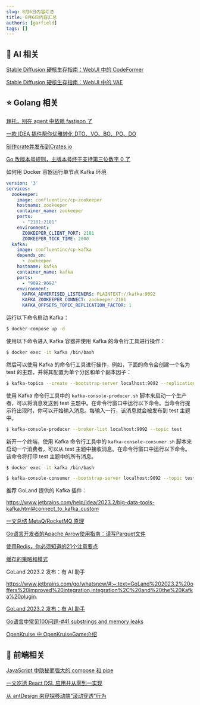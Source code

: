 ```yaml
---
slug: 8月6日内容汇总
title: 8月6日内容汇总
authors: [garfield]
tags: []
---
```


## 🌟 AI 相关

[Stable Diffusion 硬核生存指南：WebUI 中的 CodeFormer](https://mp.weixin.qq.com/s/nFonjSHvx0238z5_-CTIQA)

[Stable Diffusion 硬核生存指南：WebUI 中的 VAE](https://mp.weixin.qq.com/s/7HJfEvxVhatqchs5Tr09UA)

## ⭐️ Golang 相关

[拜托，别在 agent 中依赖 fastjson 了](https://mp.weixin.qq.com/s/ZYSiPGBQZLljZE0ESMM2tg)

[一款 IDEA 插件帮你优雅转化 DTO、VO、BO、PO、DO](https://mp.weixin.qq.com/s/2tuduQxObia7nbUn5mLMRw)

[制作crate并发布到Crates.io](https://mp.weixin.qq.com/s/0TJdBcwyPQQIBhGGZoqo_w)

[Go 改版本号规则，主版本号终于支持第三位数字 0 了](https://mp.weixin.qq.com/s/BfW8Ra3tsv7Dv3nu3MeI0g)

如何用 Docker 容器运行单节点 Kafka 环境

```yml
version: '3'
services:
  zookeeper:
    image: confluentinc/cp-zookeeper
    hostname: zookeeper
    container_name: zookeeper
    ports:
      - "2181:2181"
    environment:
      ZOOKEEPER_CLIENT_PORT: 2181
      ZOOKEEPER_TICK_TIME: 2000
  kafka:
    image: confluentinc/cp-kafka
    depends_on:
      - zookeeper
    hostname: kafka
    container_name: kafka
    ports:
      - "9092:9092"
    environment:
      KAFKA_ADVERTISED_LISTENERS: PLAINTEXT://kafka:9092
      KAFKA_ZOOKEEPER_CONNECT: zookeeper:2181
      KAFKA_OFFSETS_TOPIC_REPLICATION_FACTOR: 1
```

运行以下命令启动 Kafka：

```bash
$ docker-compose up -d
```

使用以下命令进入 Kafka 容器并使用 Kafka 的命令行工具进行操作：

```bash
$ docker exec -it kafka /bin/bash
```

然后可以使用 Kafka 的命令行工具进行操作，例如，下面的命令会创建一个名为 test 的主题，并将其配置为单个分区和单个副本因子：

```bash
$ kafka-topics --create --bootstrap-server localhost:9092 --replication-factor 1 --partitions 1 --topic test
```

使用 Kafka 命令行工具中的 `kafka-console-producer.sh` 脚本来启动一个生产者，可以将消息发送到 test 主题中。在命令行窗口中运行以下命令。当命令行提示符出现时，你可以开始输入消息。每输入一行，该消息就会被发布到 test 主题中。


```bash
$ kafka-console-producer --broker-list localhost:9092 --topic test
```

新开一个终端，使用 Kafka 命令行工具中的 `kafka-console-consumer.sh` 脚本来启动一个消费者，可以从 test 主题中接收消息。在命令行窗口中运行以下命令。该命令将打印 test 主题中的所有消息。

```bash
$ docker exec -it kafka /bin/bash

$ kafka-console-consumer --bootstrap-server localhost:9092 --topic test --from-beginning
```

推荐 GoLand 提供的 Kafka 插件：

https://www.jetbrains.com/help/idea/2023.2/big-data-tools-kafka.html#connect_to_kafka_custom

[一文总结 MetaQ/RocketMQ 原理](https://mp.weixin.qq.com/s/EEkjBrVYQFwBiGQObrM_TQ)

[Go语言开发者的Apache Arrow使用指南：读写Parquet文件](https://mp.weixin.qq.com/s/PcNpQJcKuWpZgYrKmVvRLQ)

[使用Redis，你必须知道的21个注意要点](https://mp.weixin.qq.com/s/-DmnSIpO67ZlBtrsiZC6Ew)

[缓存的策略和模式](https://mp.weixin.qq.com/s/E4mQDfbkAO1lmNUZN_5CKg)

GoLand 2023.2 发布：有 AI 助手

https://www.jetbrains.com/go/whatsnew/#:~:text=GoLand%202023.2%20offers%20improved%20integration,integration%2C%20and%20the%20Kafka%20plugin.

[GoLand 2023.2 发布：有 AI 助手](https://mp.weixin.qq.com/s/cidtQEAfuFWuYveKFbFvKQ)

[Go语言中常见100问题-#41 substrings and memory leaks](https://mp.weixin.qq.com/s/Wdh2O4cnez95x0RBpMiDvQ)

[OpenKruise 中 OpenKruiseGame介绍](https://mp.weixin.qq.com/s/gQyny2PUwEacEWzdDznmew)

## 📒 前端相关

[JavaScript 中隐秘而强大的 compose 和 pipe](https://mp.weixin.qq.com/s/IO7qtDifVtDyKfXiUcxriw)

[一文吃透 React DSL 应用并从零到一实现](https://juejin.cn/post/7261604498924765221)

[从 antDesign 来窥探移动端“滚动穿透”行为](https://juejin.cn/post/7261493331188449341)
